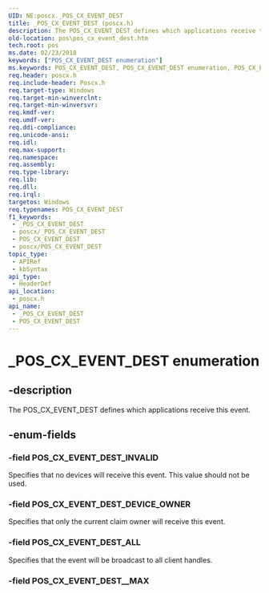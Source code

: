 ```yaml
---
UID: NE:poscx._POS_CX_EVENT_DEST
title: _POS_CX_EVENT_DEST (poscx.h)
description: The POS_CX_EVENT_DEST defines which applications receive this event.
old-location: pos\pos_cx_event_dest.htm
tech.root: pos
ms.date: 02/23/2018
keywords: ["POS_CX_EVENT_DEST enumeration"]
ms.keywords: POS_CX_EVENT_DEST, POS_CX_EVENT_DEST enumeration, POS_CX_EVENT_DEST_ALL, POS_CX_EVENT_DEST_DEVICE_OWNER, POS_CX_EVENT_DEST_INVALID, _POS_CX_EVENT_DEST, pos.pos_cx_event_dest, poscx/POS_CX_EVENT_DEST, poscx/POS_CX_EVENT_DEST_ALL, poscx/POS_CX_EVENT_DEST_DEVICE_OWNER, poscx/POS_CX_EVENT_DEST_INVALID
req.header: poscx.h
req.include-header: Poscx.h
req.target-type: Windows
req.target-min-winverclnt: 
req.target-min-winversvr: 
req.kmdf-ver: 
req.umdf-ver: 
req.ddi-compliance: 
req.unicode-ansi: 
req.idl: 
req.max-support: 
req.namespace: 
req.assembly: 
req.type-library: 
req.lib: 
req.dll: 
req.irql: 
targetos: Windows
req.typenames: POS_CX_EVENT_DEST
f1_keywords:
 - _POS_CX_EVENT_DEST
 - poscx/_POS_CX_EVENT_DEST
 - POS_CX_EVENT_DEST
 - poscx/POS_CX_EVENT_DEST
topic_type:
 - APIRef
 - kbSyntax
api_type:
 - HeaderDef
api_location:
 - poscx.h
api_name:
 - _POS_CX_EVENT_DEST
 - POS_CX_EVENT_DEST
---
```


# _POS_CX_EVENT_DEST enumeration


## -description

The POS_CX_EVENT_DEST defines which applications receive this event.

## -enum-fields

### -field POS_CX_EVENT_DEST_INVALID

Specifies that no devices will receive this event.  This value should not be used.

### -field POS_CX_EVENT_DEST_DEVICE_OWNER

Specifies that only the current claim owner will receive this event.

### -field POS_CX_EVENT_DEST_ALL

Specifies that the event will be broadcast to all client handles.

### -field POS_CX_EVENT_DEST__MAX


